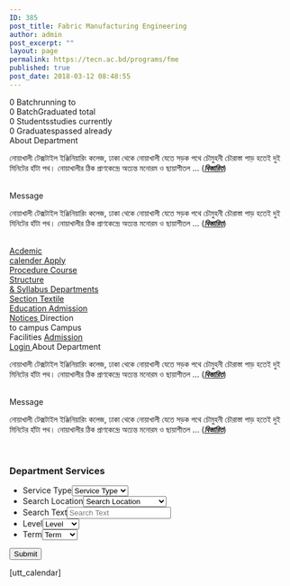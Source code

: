 ```yaml
---
ID: 385
post_title: Fabric Manufacturing Engineering
author: admin
post_excerpt: ""
layout: page
permalink: https://tecn.ac.bd/programs/fme
published: true
post_date: 2018-03-12 08:48:55
---
```

0
                Batchrunning to            
        <!-- .pp-counter-container -->
                0
                BatchGraduated total            
        <!-- .pp-counter-container -->
                0
                Studentsstudies currently            
        <!-- .pp-counter-container -->
                0
                Graduatespassed already            
        <!-- .pp-counter-container -->
			<a role="button">
						About Department
					</a>
		<p>নোয়াখালী টেক্সটাইল ইঞ্জিনিয়ারিং কলেজ, ঢাকা থেকে নোয়াখালী যেতে সড়ক পথে চৌমুহনী চৌরাস্তা পাড় হতেই দুই মিনিটের হাঁটা পথ। নোয়াখালীর ঠিক প্রাণকেন্দ্রে অত্যন্ত মনোরম ও ছায়াশীতল ... (<em><strong><a href="https://tecn.ac.bd/bn/about/campus">বিস্তারিত</a></strong></em>)</p>		
			<a role="button">
						Message
					</a>
		<p>নোয়াখালী টেক্সটাইল ইঞ্জিনিয়ারিং কলেজ, ঢাকা থেকে নোয়াখালী যেতে সড়ক পথে চৌমুহনী চৌরাস্তা পাড় হতেই দুই মিনিটের হাঁটা পথ। নোয়াখালীর ঠিক প্রাণকেন্দ্রে অত্যন্ত মনোরম ও ছায়াশীতল ... (<em><strong><a href="https://tecn.ac.bd/bn/about/campus">বিস্তারিত</a></strong></em>)</p>		
			<a href="https://tecn.ac.bd/admission/requirements" role="button">
						Acdemic<br>calender
					</a>
			<a href="https://tecn.ac.bd/admission/apply-procedure" role="button">
						Apply<br>Procedure
					</a>
			<a href="https://tecn.ac.bd/academic/courses/ame" target="_blank" role="button" rel="noopener noreferrer">
						Course<br>Structure<br>& Syllabus
					</a>
			<a href="https://tecn.ac.bd/departments" role="button">
						Departments<br>Section
					</a>
			<a href="https://tecn.ac.bd/admission/textile-education-bangladesh" role="button">
						Textile<br>Education
					</a>
			<a href="/notices" role="button">
						Admission<br>Notices
					</a>
			<a role="button">
						Direction<br>to campus
					</a>
			<a role="button">
						Campus<br>Facilities
					</a>
			<a href="https://tecn.ac.bd/admission/login" target="_blank" role="button" rel="noopener noreferrer">
						Admission<br>Login
					</a>
			<a role="button">
						About Department
					</a>
		<p>নোয়াখালী টেক্সটাইল ইঞ্জিনিয়ারিং কলেজ, ঢাকা থেকে নোয়াখালী যেতে সড়ক পথে চৌমুহনী চৌরাস্তা পাড় হতেই দুই মিনিটের হাঁটা পথ। নোয়াখালীর ঠিক প্রাণকেন্দ্রে অত্যন্ত মনোরম ও ছায়াশীতল ... (<em><strong><a href="https://tecn.ac.bd/bn/about/campus">বিস্তারিত</a></strong></em>)</p>		
			<a role="button">
						Message
					</a>
		<p>নোয়াখালী টেক্সটাইল ইঞ্জিনিয়ারিং কলেজ, ঢাকা থেকে নোয়াখালী যেতে সড়ক পথে চৌমুহনী চৌরাস্তা পাড় হতেই দুই মিনিটের হাঁটা পথ। নোয়াখালীর ঠিক প্রাণকেন্দ্রে অত্যন্ত মনোরম ও ছায়াশীতল ... (<em><strong><a href="https://tecn.ac.bd/bn/about/campus">বিস্তারিত</a></strong></em>)</p>		
                <form method='post' enctype='multipart/form-data'  id='gform_21'  action='/wp-admin/admin-ajax.php'>
                            <h3 class='gform_title'>Department Services</h3>
                        <ul id='gform_fields_21' class='gform_fields top_label form_sublabel_below description_below'><li id='field_21_1'  class='gfield gf_left_half field_sublabel_below field_description_below gfield_visibility_visible' ><label class='gfield_label' for='input_21_1' >Service Type</label><select name='input_1' id='input_21_1' class='large gfield_select'    aria-invalid="false"><option value='' selected='selected' class='gf_placeholder'>Service Type</option><option value='Search' >Search</option><option value='Contact' >Contact</option></select></li><li id='field_21_4'  class='gfield gf_right_half field_sublabel_below field_description_below gfield_visibility_visible' ><label class='gfield_label' for='input_21_4' >Search Location</label><select name='input_4' id='input_21_4' class='large gfield_select'    aria-invalid="false"><option value='' selected='selected' class='gf_placeholder'>Search Location</option><option value='Faculty Directory' >Faculty Directory</option><option value='Contact Directory' >Contact Directory</option><option value='Academic Resources' >Academic Resources</option><option value='Library Repository' >Library Repository</option><option value='Academic Results' >Academic Results</option></select></li><li id='field_21_5'  class='gfield field_sublabel_below field_description_below gfield_visibility_visible' ><label class='gfield_label' for='input_21_5' >Search Text</label><input name='input_5' id='input_21_5' type='text' value='' class='large'    placeholder='Search Text'  aria-invalid="false" /></li><li id='field_21_2'  class='gfield gf_left_half field_sublabel_below field_description_below gfield_visibility_visible' ><label class='gfield_label' for='input_21_2' >Level</label><select name='input_2' id='input_21_2' class='large gfield_select'    aria-invalid="false"><option value='' selected='selected' class='gf_placeholder'>Level</option><option value='Level 1' >Level 1</option><option value='Level 2' >Level 2</option><option value='Level 3' >Level 3</option><option value='Level 4' >Level 4</option></select></li><li id='field_21_3'  class='gfield gf_right_half field_sublabel_below field_description_below gfield_visibility_visible' ><label class='gfield_label' for='input_21_3' >Term</label><select name='input_3' id='input_21_3' class='large gfield_select'    aria-invalid="false"><option value='' selected='selected' class='gf_placeholder'>Term</option><option value='Term 1' >Term 1</option><option value='Term 2' >Term 2</option></select></li>
                            </ul>
         <input type='submit' id='gform_submit_button_21' class='gform_button button' value='Submit'  onclick='if(window["gf_submitting_21"]){return false;}  if( !jQuery("#gform_21")[0].checkValidity || jQuery("#gform_21")[0].checkValidity()){window["gf_submitting_21"]=true;}  ' onkeypress='if( event.keyCode == 13 ){ if(window["gf_submitting_21"]){return false;} if( !jQuery("#gform_21")[0].checkValidity || jQuery("#gform_21")[0].checkValidity()){window["gf_submitting_21"]=true;}  jQuery("#gform_21").trigger("submit",[true]); }' /> 
            <input type='hidden' class='gform_hidden' name='is_submit_21' value='1' />
            <input type='hidden' class='gform_hidden' name='gform_submit' value='21' />
            <input type='hidden' class='gform_hidden' name='gform_unique_id' value='' />
            <input type='hidden' class='gform_hidden' name='state_21' value='WyJbXSIsImY3Nzc5YTM3YjM0MGY0ZGU3YTU5Y2I0NTg4YzQ3Y2MzIl0=' />
            <input type='hidden' class='gform_hidden' name='gform_target_page_number_21' id='gform_target_page_number_21' value='0' />
            <input type='hidden' class='gform_hidden' name='gform_source_page_number_21' id='gform_source_page_number_21' value='1' />
            <input type='hidden' name='gform_field_values' value='' />
                        </form>
		[utt_calendar]
